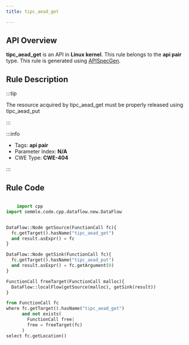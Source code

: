 ```yaml
---
title: tipc_aead_get

---
```



## API Overview
**tipc_aead_get** is an API in **Linux kernel**. This rule belongs to the **api pair** type. This rule is generated using [APISpecGen](../../tools/APISpecGen).
## Rule Description

:::tip

The resource acquired by tipc_aead_get must be properly released using tipc_aead_put

:::

:::info

- Tags: **api pair**
- Parameter Index: **N/A**
- CWE Type: **CWE-404**

:::

## Rule Code
```python

    import cpp
import semmle.code.cpp.dataflow.new.DataFlow


DataFlow::Node getSource(FunctionCall fc){
  fc.getTarget().hasName("tipc_aead_get")
  and result.asExpr() = fc
}

DataFlow::Node getSink(FunctionCall fc){
  fc.getTarget().hasName("tipc_aead_put")
  and result.asExpr() = fc.getArgument(0)
}

FunctionCall freeTarget(FunctionCall malloc){
  DataFlow::localFlow(getSource(malloc), getSink(result))
}

from FunctionCall fc
where fc.getTarget().hasName("tipc_aead_get")
      and not exists(
        FunctionCall free| 
        free = freeTarget(fc)
      )
select fc.getLocation()

    
```